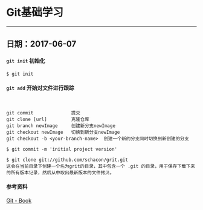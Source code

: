 # Git基础学习

---

## 日期：2017-06-07

#### `git init` 初始化

```
$ git init
```

#### `git add` 开始对文件进行跟踪

```
```

```

git commit              提交
git clone [url]         克隆仓库
git branch newImage     创建新分支newImage
git checkout newImage   切换到新分支newImage
git checkout -b <your-branch-name>  创建一个新的分支同时切换到新创建的分支

```



```
$ git commit -m 'initial project version'

$ git clone git://github.com/schacon/grit.git
这会在当前目录下创建一个名为grit的目录，其中包含一个 .git 的目录，用于保存下载下来的所有版本记录，然后从中取出最新版本的文件拷贝。

```



#### 参考资料
[Git - Book](https://git-scm.com/book/zh/v1)
